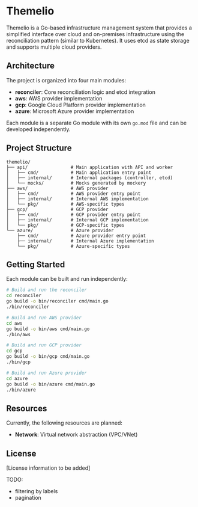 # Themelio

Themelio is a Go-based infrastructure management system that provides a simplified interface over cloud and on-premises infrastructure using the reconciliation pattern (similar to Kubernetes). It uses etcd as state storage and supports multiple cloud providers.

## Architecture

The project is organized into four main modules:

- **reconciler**: Core reconciliation logic and etcd integration
- **aws**: AWS provider implementation
- **gcp**: Google Cloud Platform provider implementation  
- **azure**: Microsoft Azure provider implementation

Each module is a separate Go module with its own `go.mod` file and can be developed independently.

## Project Structure

```
themelio/
├── api/                # Main application with API and worker
│   ├── cmd/            # Main application entry point
│   ├── internal/       # Internal packages (controller, etcd)
│   └── mocks/          # Mocks generated by mockery
├── aws/                # AWS provider
│   ├── cmd/            # AWS provider entry point
│   ├── internal/       # Internal AWS implementation
│   └── pkg/            # AWS-specific types
├── gcp/                # GCP provider
│   ├── cmd/            # GCP provider entry point
│   ├── internal/       # Internal GCP implementation
│   └── pkg/            # GCP-specific types
└── azure/              # Azure provider
    ├── cmd/            # Azure provider entry point
    ├── internal/       # Internal Azure implementation
    └── pkg/            # Azure-specific types
```

## Getting Started

Each module can be built and run independently:

```bash
# Build and run the reconciler
cd reconciler
go build -o bin/reconciler cmd/main.go
./bin/reconciler

# Build and run AWS provider
cd aws
go build -o bin/aws cmd/main.go
./bin/aws

# Build and run GCP provider
cd gcp
go build -o bin/gcp cmd/main.go
./bin/gcp

# Build and run Azure provider
cd azure
go build -o bin/azure cmd/main.go
./bin/azure
```

## Resources

Currently, the following resources are planned:

- **Network**: Virtual network abstraction (VPC/VNet)

## License

[License information to be added]


TODO:
- filtering by labels
- pagination
